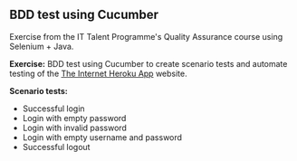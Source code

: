 ## BDD test using Cucumber

Exercise from the IT Talent Programme's Quality Assurance course using Selenium + Java. 

**Exercise:** BDD test using Cucumber to create scenario tests and automate testing of the [The Internet Heroku App](https://the-internet.herokuapp.com/login) website.

**Scenario tests:**
- Successful login
- Login with empty password
- Login with invalid password
- Login with empty username and password
- Successful logout